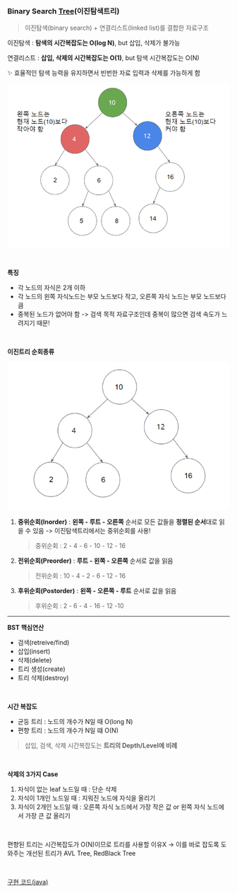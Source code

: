 ### Binary Search [Tree](https://github.com/ssd256/Dev-Storage/blob/main/DataStructure/Tree.md)(이진탐색트리)

> 이진탐색(binary search) + 연결리스트(linked list)를 결합한 자료구조

이진탐색 : **탐색의 시간복잡도는 O(log N)**, but 삽입, 삭제가 불가능

연결리스트 :  **삽입, 삭제의 시간복잡도는 O(1)**, but 탐색 시간복잡도는 O(N)

:sparkles: ​효율적인 탐색 능력을 유지하면서 빈번한 자료 입력과 삭제를 가능하게 함

![Binary Search Tree 구조](https://github.com/ssd256/Dev-Storage/blob/main/DataStructure/images/Binary%20Search%20Tree%20%EA%B5%AC%EC%A1%B0.PNG)

<br>

**특징**

* 각 노드의 자식은 2개 이하
* 각 노드의 왼쪽 자식노드는 부모 노드보다 작고, 오른쪽 자식 노드는 부모 노드보다 큼
* 중복된 노드가 없어야 함 -> 검색 목적 자료구조인데 중복이 많으면 검색 속도가 느려지기 때문!

<br>

**이진트리 순회종류**

![inorder](https://github.com/ssd256/Dev-Storage/blob/main/DataStructure/images/inorder.PNG)

1. **중위순회(Inorder)** : **왼쪽 - 루트 - 오른쪽** 순서로 모든 값들을 **정렬된 순서**대로 읽을 수 있음 -> 이진탐색트리에서는 중위순회를 사용!

   > 중위순회 : 2 - 4 - 6 - 10 - 12 - 16

2. **전위순회(Preorder)** : **루트 - 왼쪽 - 오른쪽** 순서로 값을 읽음

   > 전위순회 : 10 - 4 - 2 - 6 - 12 - 16

3. **후위순회(Postorder)** : **왼쪽 - 오른쪽 - 루트** 순서로 값을 읽음

   > 후위순회 : 2 - 6 - 4 - 16 - 12 -10

---

**BST 핵심연산**

* 검색(retreive/find)
* 삽입(insert)
* 삭제(delete)
* 트리 생성(create)
* 트리 삭제(destroy)

<br>

**시간 복잡도**

* 균등 트리 : 노드의 개수가 N일 때 O(long N)
* 편향 트리 : 노드의 개수가 N일 떄 O(N)

> 삽입, 검색, 삭제 시간복잡도는 **트리의 Depth/Level에 비례**

<br>

**삭제의 3가지 Case**

1. 자식이 없는 leaf 노드일 때 : 단순 삭제
2. 자식이 1개인 노드일 때 : 지워진 노드에 자식을 올리기
3. 자식이 2개인 노드일 때 : 오른쪽 자식 노드에서 가장 작은 값 or 왼쪽 자식 노드에서 가장 큰 값 올리기

<br>

편향된 트리는 시간복잡도가 O(N)이므로 트리를 사용할 이유X -> 이를 바로 잡도록 도와주는 개선된 트리가 AVL Tree, RedBlack Tree

<br>

[구현 코드(java)](https://github.com/ssd256/Dev-Storage/blob/main/DataStructure/code/src/code/BinarySearchTree.java)

